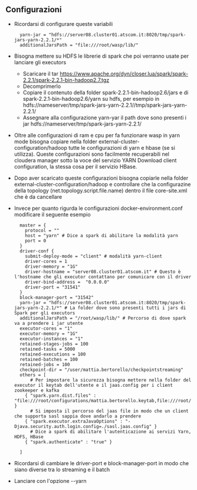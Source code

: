## Configurazioni

- Ricordarsi di configurare queste variabili 
  
        yarn-jar = "hdfs://server08.cluster01.atscom.it:8020/tmp/spark-jars-yarn-2.2.1/*"
        additionalJarsPath = "file:///root/wasp/lib/"
      
  
- Bisogna mettere su HDFS le librerie di spark che poi verranno usate per lanciare gli executors 
    - Scaricare il tar https://www.apache.org/dyn/closer.lua/spark/spark-2.2.1/spark-2.2.1-bin-hadoop2.7.tgz
    - Decomprimerlo 
    - Copiare il contenuto della folder spark-2.2.1-bin-hadoop2.6/jars e di spark-2.2.1-bin-hadoop2.6/yarn su hdfs, per esempio in hdfs://nameserver/tmp/spark-jars-yarn-2.2.1//tmp/spark-jars-yarn-2.2.1/
    - Assegnare alla configurazione yarn-yar il path dove sono presenti i jar  hdfs://nameserver/tmp/spark-jars-yarn-2.2.1/
   
- Oltre alle configurazioni di ram e cpu per fa funzionare wasp in yarn mode bisogna copiare nella folder external-cluster-configuration/hadoop
  tutte le configurazioni di yarn e hbase (se si utilizza).
  Queste configurazioni sono facilmente recuperabili nel cloudera manager sotto la voce del servizio YARN Download client configuration, la stessa cosa per il servizio HBase.
  
- Dopo aver scaricato queste configurazioni bisogna copiarle nella folder external-cluster-configuration/hadoop
  e controllare che la configurazine della topology (net.topology.script.file.name) dentro il file core-site.xml che è da cancellare

- Invece per quanto rigurda le configurazioni docker-environment.conf modificare il seguente esempio

        master = {
          protocol = ""
          host = "yarn" # Dice a spark di abilitare la modalità yarn
          port = 0
        }
        driver-conf {
          submit-deploy-mode = "client" # modalità yarn-client
          driver-cores = 1              
          driver-memory = "1G"
          driver-hostname = "server08.cluster01.atscom.it" # Questo è l'hostname che gli executor contattano per comunicare con il driver
          driver-bind-address =  "0.0.0.0"
          driver-port = "31541"
        }
        block-manager-port = "31542"
        yarn-jar = "hdfs://server08.cluster01.atscom.it:8020/tmp/spark-jars-yarn-2.2.1/*" # La folder dove sono presenti tutti i jars di Spark per gli executors 
        additionalJarsPath = "/root/wasp/lib/" # Percorso di dove spark va a prendere i jar utente 
        executor-cores = "1"
        executor-memory = "1G"
        executor-instances = "1"
        retained-stages-jobs = 100
        retained-tasks = 5000
        retained-executions = 100
        retained-batches = 100
        retained-jobs = 100
        checkpoint-dir = "/user/mattia.bertorello/checkpointstreaming"
        others = [
            # Per impostare la sicurezza bisogna mettere nella folder del executor il keytab dell'utente e il jaas.config per i client zookeeper e kafka 
          { "spark.yarn.dist.files" : "file:///root/configurations/mattia.bertorello.keytab,file:///root/configurations/sasl.jaas.config" }
            # Si imposta il percorso del jaas file in modo che un client che supporta sasl sappia dove andarlo a prendere 
          { "spark.executor.extraJavaOptions" : "-Djava.security.auth.login.config=./sasl.jaas.config" }
            # Dice a spark di abilitare l'autenticazione ai servizi Yarn, HDFS, HBase
          { "spark.authenticate" : "true" }
        
        ]
- Ricordarsi di cambiare le driver-port e block-manager-port in modo che siano diverse tra lo streaming e il batch 

- Lanciare con l'opzione --yarn